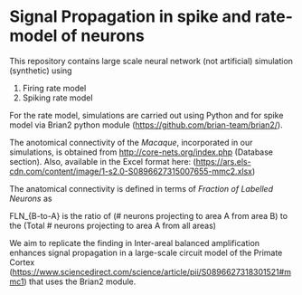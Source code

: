 # Signal Propagation in spike and rate-model of neurons

This repository contains large scale neural network (not artificial) simulation (synthetic) using

<ol>
  <li> Firing rate model  </li>
  <li> Spiking rate model  </li>
  </ol>
  
For the rate model, simulations are carried out using Python and for spike model via Brian2 python module (https://github.com/brian-team/brian2/).

 


The anotomical connectivity of the *Macaque*, incorporated in our simulations, is obtained from http://core-nets.org/index.php (Database section).
Also, available in the Excel format here: (https://ars.els-cdn.com/content/image/1-s2.0-S0896627315007655-mmc2.xlsx)

The anatomical connectivity is defined in terms of *Fraction of Labelled Neurons* as

FLN_{B-to-A} is the ratio of (# neurons projecting to area A from area B) to the  (Total # neurons projecting to area A from all areas) 
 
We aim to replicate the finding in Inter-areal balanced amplification enhances signal propagation in a large-scale circuit model of the Primate Cortex (https://www.sciencedirect.com/science/article/pii/S0896627318301521#mmc1) that uses the Brian2 module.







